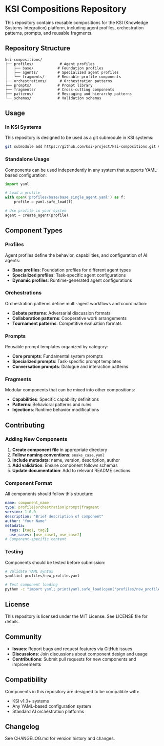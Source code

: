 # KSI Compositions Repository

This repository contains reusable compositions for the KSI (Knowledge Systems Integration) platform, including agent profiles, orchestration patterns, prompts, and reusable fragments.

## Repository Structure

```
ksi-compositions/
├── profiles/            # Agent profiles
│   ├── base/           # Foundation profiles
│   ├── agents/         # Specialized agent profiles
│   └── fragments/      # Reusable profile components
├── orchestrations/      # Orchestration patterns
├── prompts/            # Prompt library
├── fragments/          # Cross-cutting components
├── patterns/           # Messaging and hierarchy patterns
└── schemas/            # Validation schemas
```

## Usage

### In KSI Systems

This repository is designed to be used as a git submodule in KSI systems:

```bash
git submodule add https://github.com/ksi-project/ksi-compositions.git var/lib/compositions
```

### Standalone Usage

Components can be used independently in any system that supports YAML-based configuration:

```python
import yaml

# Load a profile
with open('profiles/base/base_single_agent.yaml') as f:
    profile = yaml.safe_load(f)

# Use profile in your system
agent = create_agent(profile)
```

## Component Types

### Profiles
Agent profiles define the behavior, capabilities, and configuration of AI agents:
- **Base profiles**: Foundation profiles for different agent types
- **Specialized profiles**: Task-specific agent configurations
- **Dynamic profiles**: Runtime-generated agent configurations

### Orchestrations
Orchestration patterns define multi-agent workflows and coordination:
- **Debate patterns**: Adversarial discussion formats
- **Collaboration patterns**: Cooperative work arrangements
- **Tournament patterns**: Competitive evaluation formats

### Prompts
Reusable prompt templates organized by category:
- **Core prompts**: Fundamental system prompts
- **Specialized prompts**: Task-specific prompt templates
- **Conversation prompts**: Dialogue and interaction patterns

### Fragments
Modular components that can be mixed into other compositions:
- **Capabilities**: Specific capability definitions
- **Patterns**: Behavioral patterns and rules
- **Injections**: Runtime behavior modifications

## Contributing

### Adding New Components

1. **Create component file** in appropriate directory
2. **Follow naming conventions**: `snake_case.yaml`
3. **Include metadata**: name, version, description, author
4. **Add validation**: Ensure component follows schemas
5. **Update documentation**: Add to relevant README sections

### Component Format

All components should follow this structure:

```yaml
name: component_name
type: profile|orchestration|prompt|fragment
version: 1.0.0
description: "Brief description of component"
author: "Your Name"
metadata:
  tags: [tag1, tag2]
  use_cases: [use_case1, use_case2]
# Component-specific content
```

### Testing

Components should be tested before submission:

```bash
# Validate YAML syntax
yamllint profiles/new_profile.yaml

# Test component loading
python -c "import yaml; print(yaml.safe_load(open('profiles/new_profile.yaml')))"
```

## License

This repository is licensed under the MIT License. See LICENSE file for details.

## Community

- **Issues**: Report bugs and request features via GitHub issues
- **Discussions**: Join discussions about component design and usage
- **Contributions**: Submit pull requests for new components and improvements

## Compatibility

Components in this repository are designed to be compatible with:
- KSI v1.0+ systems
- Any YAML-based configuration system
- Standard AI orchestration platforms

## Changelog

See CHANGELOG.md for version history and changes.